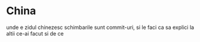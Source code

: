 # China
unde e zidul chinezesc
schimbarile sunt commit-uri, si le faci ca sa explici la altii ce-ai facut si de ce
